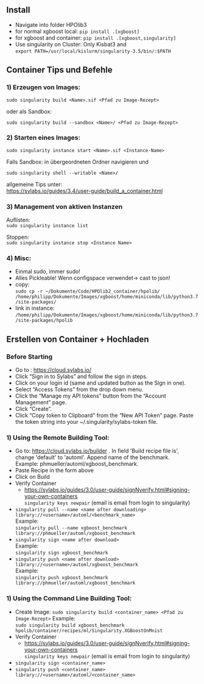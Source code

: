 ## Install
- Navigate into folder HPOlib3
- for normal xgboost local: ```pip install .[xgboost]```
- for xgboost and container: ```pip install .[xgboost,singularity] ```
- Use singularity on Cluster:
  Only Kisbat3 and \
  ```export PATH=/usr/local/kislurm/singularity-3.5/bin/:$PATH```

## Container Tips und Befehle

### 1) Erzeugen von Images:

```sudo singularity build <Name>.sif <Pfad zu Image-Rezept> ```

oder als Sandbox:

```sudo singularity build --sandbox <Name>/ <Pfad zu Image-Rezept> ```

### 2) Starten eines Images: 

```sudo singularity instance start <Name>.sif <Instance-Name>```

Falls Sandbox:
in übergeordneten Ordner navigieren und 

```sudo singularity shell --writable <Name>/```

allgemeine Tips unter: \
https://sylabs.io/guides/3.4/user-guide/build_a_container.html

### 3) Management von aktiven Instanzen 

Auflisten:\
```sudo singularity instance list```

Stoppen:\
```sudo singularity instance stop <Instance Name>```

### 4) Misc:

- Einmal sudo, immer sudo!
- Alles Pickleable! Wenn configspace verwendet-> cast to json!
- copy: \
  ```sudo cp -r ~/Dokumente/Code/HPOlib2_container/hpolib/ /home/philipp/Dokumente/Images/xgboost/home/miniconda/lib/python3.7/site-packages/```
- link in instance: \
```/home/philipp/Dokumente/Images/xgboost/home/miniconda/lib/python3.7/site-packages/hpolib```


Erstellen von Container + Hochladen
-----------------------------------
### Before Starting
- Go to : https://cloud.sylabs.io/
- Click “Sign in to Sylabs” and follow the sign in steps.
- Click on your login id (same and updated button as the Sign in one).
- Select “Access Tokens” from the drop down menu.
- Click the “Manage my API tokens” button from the “Account Management” page.
- Click “Create”.
- Click “Copy token to Clipboard” from the “New API Token” page.
Paste the token string into your ~/.singularity/sylabs-token file.


###  1) Using the Remote Building Tool:
- Go to: https://cloud.sylabs.io/builder . In field 'Build recipe file is', change 'default' to 'automl'. 
  Append name of the benchmark. \
  Example: phmueller/automl/xgboost_benchmark.
- Paste Recipe in the form above
- Click on Build
- Verify Container
    - https://sylabs.io/guides/3.0/user-guide/signNverify.html#signing-your-own-containers \
    ``` singularity keys newpair ```
    (email is email from login to singularity)
- ```singularity pull --name <name after downloading> library://<username>/automl/<benchmark_name>``` \
  Example: \
  ```singularity pull --name xgboost_benchmark library://phmueller/automl/xgboost_benchmark ```
- ```singularity sign <name after download>``` \
  Example: \
  ```singularity sign xgboost_benchmark```
- ```singularity push <name after download> library://<username>/automl/xgboost_benchmark``` \
  Example: \
  ```singularity push xgboost_benchmark library://phmueller/automl/xgboost_benchmark```
  
###  1) Using the Command Line Building Tool:
- Create Image: ```sudo singularity build <container_name> <Pfad zu Image-Rezept>```
  Example:\
  ```sudo singularity build xgboost_benchmark hpolib/container/recipes/ml/Singularity.XGBoostOnMnist```
- Verify Container
    - https://sylabs.io/guides/3.0/user-guide/signNverify.html#signing-your-own-containers \
    ``` singularity keys newpair ```
    (email is email from login to singularity)
- ```singularity sign <container_name>```
- ```singularity push <container_name> library://<username>/automl/<container_name>```
